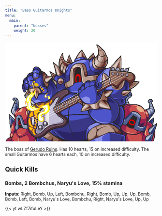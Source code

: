 ```yaml
---
title: "Bass Guitarmos Knights"
menu:
  main:
    parent: "bosses"
    weight: 20
---
```


![](/img/bosses/bass-guitarmos-knights.png)

The boss of [Gerudo Ruins](/dungeons/gerudo-ruins/).
Has 10 hearts, 15 on increased difficulty.
The small Guitarmos have 6 hearts each, 10 on increased difficulty.

## Quick Kills

### Bombs, 2 Bombchus, Naryu's Love, 15% stamina

**Inputs**: Right, Bomb, Up, Left, Bombchu, Right, Bomb, Up, Up, Up, Bomb, Bomb, Left, Bomb, Naryu's Love, Bombchu, Right, Naryu's Love, Up, Up

{{< yt wLZf7ifuLeY >}}
